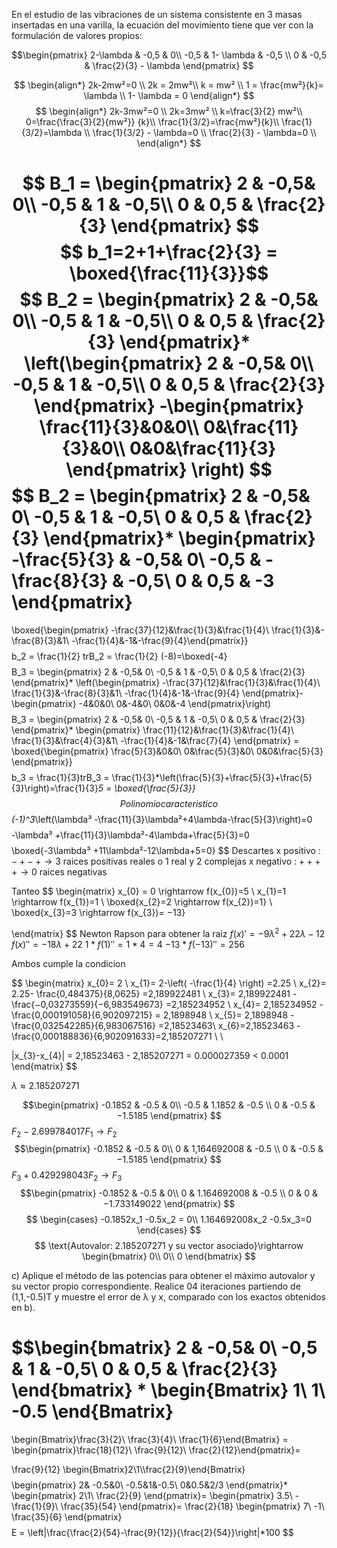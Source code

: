 En el estudio de las vibraciones de un sistema consistente en 3 masas insertadas en una
varilla, la ecuación del movimiento tiene que ver con la formulación de valores propios:

$$\begin{pmatrix}
2-\lambda & -0,5 & 0\\
-0,5 & 1-  \lambda & -0,5 \\
0 & -0,5 & \frac{2}{3} - \lambda
\end{pmatrix}
$$

$$
\begin{align*}
2k-2mw²=0 \\
2k = 2mw²\\
k = mw² \\
1 = \frac{mw²}{k}= \lambda \\
1- \lambda = 0
\end{align*}
$$
$$
\begin{align*}
2k-3mw²=0 \\
2k=3mw² \\
k=\frac{3}{2} mw²\\
0=\frac{\frac{3}{2}{mw²}} {k}\\
\frac{1}{3/2}=\frac{mw²}{k}\\
\frac{1}{3/2}=\lambda \\
\frac{1}{3/2} - \lambda=0 \\
\frac{2}{3} - \lambda=0 \\
\end{align*}
$$

$$
B_1 = \begin{pmatrix}
2 & -0,5& 0\\
-0,5 & 1 & -0,5\\
0 & 0,5 & \frac{2}{3}
\end{pmatrix}
$$
$$ b_1=2+1+\frac{2}{3} = \boxed{\frac{11}{3}}$$
$$
B_2 = \begin{pmatrix}
2 & -0,5& 0\\
-0,5 & 1 & -0,5\\
0 & 0,5 & \frac{2}{3}
\end{pmatrix}*
\left(\begin{pmatrix}
2 & -0,5& 0\\
-0,5 & 1 & -0,5\\
0 & 0,5 & \frac{2}{3}
\end{pmatrix}
-\begin{pmatrix}
\frac{11}{3}&0&0\\
0&\frac{11}{3}&0\\
0&0&\frac{11}{3}
\end{pmatrix}
\right)
$$
$$
B_2 = \begin{pmatrix}
2 & -0,5& 0\\
-0,5 & 1 & -0,5\\
0 & 0,5 & \frac{2}{3}
\end{pmatrix}*
\begin{pmatrix}
-\frac{5}{3} & -0,5& 0\\
-0,5 & -\frac{8}{3} & -0,5\\
0 & 0,5 & -3
\end{pmatrix}
=
\boxed{\begin{pmatrix}
-\frac{37}{12}&\frac{1}{3}&\frac{1}{4}\\
\frac{1}{3}&-\frac{8}{3}&1\\
-\frac{1}{4}&-1&-\frac{9}{4}\end{pmatrix}}
$$
$$
b_2 = \frac{1}{2} trB_2 = \frac{1}{2} (-8)=\boxed{-4}
$$
$$
B_3 = \begin{pmatrix}
2 & -0,5& 0\\
-0,5 & 1 & -0,5\\
0 & 0,5 & \frac{2}{3}
\end{pmatrix}*
\left(\begin{pmatrix}
-\frac{37}{12}&\frac{1}{3}&\frac{1}{4}\\
\frac{1}{3}&-\frac{8}{3}&1\\
-\frac{1}{4}&-1&-\frac{9}{4}
\end{pmatrix}-
\begin{pmatrix}
-4&0&0\\
0&-4&0\\
0&0&-4
\end{pmatrix}\right)
$$
$$
B_3 = \begin{pmatrix}
2 & -0,5& 0\\
-0,5 & 1 & -0,5\\
0 & 0,5 & \frac{2}{3}
\end{pmatrix}*
\begin{pmatrix}
\frac{11}{12}&\frac{1}{3}&\frac{1}{4}\\
\frac{1}{3}&\frac{4}{3}&1\\
-\frac{1}{4}&-1&\frac{7}{4}
\end{pmatrix} =
\boxed{\begin{pmatrix}
\frac{5}{3}&0&0\\ 
0&\frac{5}{3}&0\\ 
0&0&\frac{5}{3}
\end{pmatrix}}
$$
$$
b_3  = \frac{1}{3}trB_3 = \frac{1}{3}*\left(\frac{5}{3}+\frac{5}{3}+\frac{5}{3}\right)=\frac{1}{3}*5 = \boxed{\frac{5}{3}}
$$
Polinomio caracteristico
$$
(-1)^3*\left(\lambda³ -\frac{11}{3}\lambda²+4\lambda-\frac{5}{3}\right)=0
$$
$$
-\lambda³ +\frac{11}{3}\lambda²-4\lambda+\frac{5}{3}=0
$$
$$
\boxed{-3\lambda³ +11\lambda²-12\lambda+5=0}
$$
Descartes
$\text{x positivo :} -+-+ \rightarrow \text{3 raices positivas reales o 1 real y 2 complejas }$
$\text{x negativo :} ++++ \rightarrow \text{0 raices negativas}$

Tanteo
$$
\begin{matrix}
x_{0} = 0 \rightarrow f(x_{0})=5 \\
x_{1}=1 \rightarrow f(x_{1})=1 \\
\boxed{x_{2}=2 \rightarrow f(x_{2})=1} \\
\boxed{x_{3}=3 \rightarrow f(x_{3})= −13}

\end{matrix}
$$
Newton Rapson para obtener la raiz
$f(x)'=-9\lambda^{2}+22 \lambda -12$
$f(x)''=-18\lambda +22$
$1*f(1)'' = 1*4=4$
$-13*f(-13)''= 256$

Ambos cumple la condicion

$$
\begin{matrix}
x_{0}= 2 \\
x_{1}= 2-\left( -\frac{1}{4} \right) =2.25 \\
x_{2}= 2.25- \frac{0,484375}{8,0625} =2,189922481 \\
x_{3}= 2,189922481 - \frac{−0,03273559}{−6,983549673} =2,185234952 \\
x_{4}= 2,185234952 - \frac{0,000191058}{6,902097215} = 2,1898948 \\
x_{5}= 2,1898948 - \frac{0,032542285}{6,983067516} =2,18523463\\
x_{6}=2,18523463 - \frac{0,000188836}{6,902091633}=2,185207271 \\ \\


|x_{3}-x_{4}| = 2,18523463 - 2,185207271 = 0.000027359 < 0.0001
\end{matrix}
$$

$\lambda \approx 2.185207271$

$$\begin{pmatrix}
-0.1852 & -0.5 & 0\\
-0.5 & 1.1852 & -0.5 \\
0 & -0.5 & −1.5185
\end{pmatrix}
$$
$F_2 - 2.699784017F_1 \rightarrow F_2$  
$$\begin{pmatrix}
-0.1852 & -0.5 & 0\\
0 & 1,164692008 & -0.5 \\
0 & -0.5 & −1.5185
\end{pmatrix}
$$
$F_3+0.429298043F_2 \rightarrow F_3$
$$\begin{pmatrix}
-0.1852 & -0.5 & 0\\
0 & 1.164692008 & -0.5 \\
0 & 0 & −1.733149022
\end{pmatrix}
$$
$$
\begin{cases}
-0.1852x_1 -0.5x_2 = 0\\
1.164692008x_2 -0.5x_3=0
\end{cases}
$$
$$
\text{Autovalor: 2.185207271 y su vector asociado}\rightarrow
\begin{bmatrix}
0\\
0\\
0
\end{bmatrix}
$$

c) Aplique el método de las potencias para obtener el máximo autovalor y su vector propio correspondiente. Realice 04 iteraciones partiendo de (1,1,-0.5)T y muestre el error de λ y x, comparado con los exactos obtenidos en b).

$$\begin{bmatrix}
2 & -0,5& 0\\
-0,5 & 1 & -0,5\\
0 & 0,5 & \frac{2}{3}
\end{bmatrix} *
\begin{Bmatrix}
1\\
1\\
-0.5
\end{Bmatrix}
=
\begin{Bmatrix}\frac{3}{2}\\ \frac{3}{4}\\ \frac{1}{6}\end{Bmatrix} = 
\begin{pmatrix}\frac{18}{12}\\ \frac{9}{12}\\ \frac{2}{12}\end{pmatrix}=

\frac{9}{12} \begin{Bmatrix}2\\1\\\frac{2}{9}\end{Bmatrix}
$$
$$
\begin{pmatrix}
2& -0.5&0\\
-0.5&1&-0.5\\
0&0.5&2/3
\end{pmatrix}*
\begin{pmatrix}
2\\1\\ \frac{2}{9}
\end{pmatrix}=
\begin{pmatrix}
3.5\\
-\frac{1}{9}\\
\frac{35}{54}
\end{pmatrix}=
\frac{2}{18}
\begin{pmatrix}
7\\
-1\\
\frac{35}{6}
\end{pmatrix}
$$
$$
E = \left|\frac{\frac{2}{54}-\frac{9}{12}}{\frac{2}{54}}\right|*100
$$







